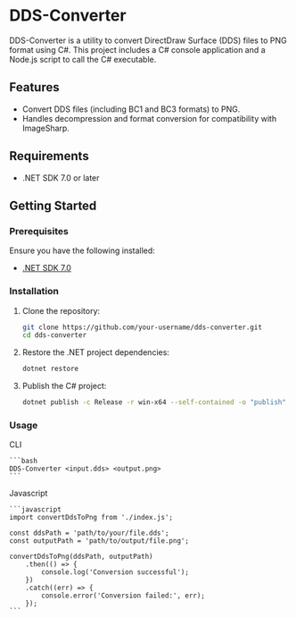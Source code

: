 # DDS-Converter

DDS-Converter is a utility to convert DirectDraw Surface (DDS) files to PNG format using C#. This project includes a C# console application and a Node.js script to call the C# executable.

## Features

- Convert DDS files (including BC1 and BC3 formats) to PNG.
- Handles decompression and format conversion for compatibility with ImageSharp.

## Requirements

- .NET SDK 7.0 or later

## Getting Started

### Prerequisites

Ensure you have the following installed:

- [.NET SDK 7.0](https://dotnet.microsoft.com/download/dotnet/7.0)

### Installation

1. Clone the repository:

    ```bash
    git clone https://github.com/your-username/dds-converter.git
    cd dds-converter
    ```

2. Restore the .NET project dependencies:

    ```bash
    dotnet restore
    ```

3. Publish the C# project:

    ```bash
    dotnet publish -c Release -r win-x64 --self-contained -o "publish"
    ```

### Usage

CLI

    ```bash
    DDS-Converter <input.dds> <output.png>
    ```

Javascript

    ```javascript
    import convertDdsToPng from './index.js';

    const ddsPath = 'path/to/your/file.dds';
    const outputPath = 'path/to/output/file.png';

    convertDdsToPng(ddsPath, outputPath)
        .then(() => {
            console.log('Conversion successful');
        })
        .catch((err) => {
            console.error('Conversion failed:', err);
        });
    ```
